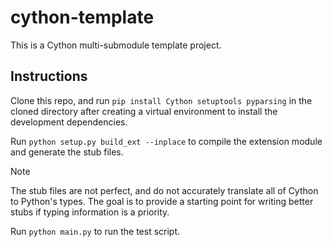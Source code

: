 # cython-template

This is a Cython multi-submodule template project.

## Instructions

Clone this repo, and run `pip install Cython setuptools pyparsing` in the cloned directory after creating a virtual environment to install
the development dependencies.

Run `python setup.py build_ext --inplace` to compile the extension module and generate the stub files.

> [!NOTE]
> The stub files are not perfect, and do not accurately translate all of Cython to Python's types. The goal is to provide a starting point for writing better stubs if typing information is a priority.

Run `python main.py` to run the test script.
